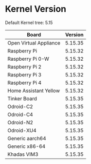 
# Kernel Version

Default Kernel tree: 5.15

| Board | Version |
|-------|---------|
| Open Virtual Appliance | 5.15.35 |
| Raspberry Pi | 5.15.32 |
| Raspberry Pi 0-W | 5.15.32 |
| Raspberry Pi 2 | 5.15.32 |
| Raspberry Pi 3 | 5.15.32 |
| Raspberry Pi 4 | 5.15.32 |
| Home Assistant Yellow | 5.15.32 |
| Tinker Board | 5.15.35 |
| Odroid-C2 | 5.15.35 |
| Odroid-C4 | 5.15.35 |
| Odroid-N2 | 5.15.35 |
| Odroid-XU4 | 5.15.35 |
| Generic aarch64 | 5.15.35 |
| Generic x86-64 | 5.15.35 |
| Khadas VIM3 | 5.15.35 |
